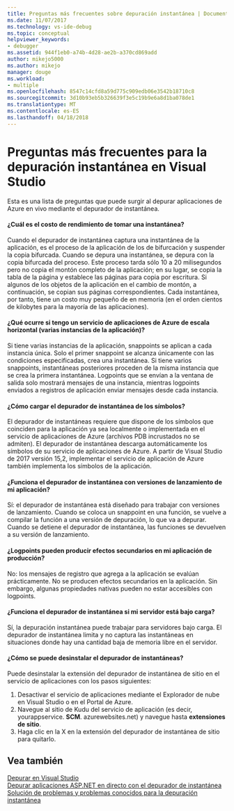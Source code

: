 ```yaml
---
title: Preguntas más frecuentes sobre depuración instantánea | Documentos de Microsoft
ms.date: 11/07/2017
ms.technology: vs-ide-debug
ms.topic: conceptual
helpviewer_keywords:
- debugger
ms.assetid: 944f1eb0-a74b-4d28-ae2b-a370cd869add
author: mikejo5000
ms.author: mikejo
manager: douge
ms.workload:
- multiple
ms.openlocfilehash: 8547c14cfd8a59d775c909edb06e3542b18710c8
ms.sourcegitcommit: 3d10b93eb5b326639f3e5c19b9e6a8d1ba078de1
ms.translationtype: MT
ms.contentlocale: es-ES
ms.lasthandoff: 04/18/2018
---
```

# <a name="frequently-asked-questions-for-snapshot-debugging-in-visual-studio"></a>Preguntas más frecuentes para la depuración instantánea en Visual Studio

Esta es una lista de preguntas que puede surgir al depurar aplicaciones de Azure en vivo mediante el depurador de instantánea.

#### <a name="what-is-the-performance-cost-of-taking-a-snapshot"></a>¿Cuál es el costo de rendimiento de tomar una instantánea?

Cuando el depurador de instantánea captura una instantánea de la aplicación, es el proceso de la aplicación de los de bifurcación y suspender la copia bifurcada. Cuando se depura una instantánea, se depura con la copia bifurcada del proceso. Este proceso tarda sólo 10 a 20 milisegundos pero no copia el montón completo de la aplicación; en su lugar, se copia la tabla de la página y establece las páginas para copia por escritura. Si algunos de los objetos de la aplicación en el cambio de montón, a continuación, se copian sus páginas correspondientes. Cada instantánea, por tanto, tiene un costo muy pequeño de en memoria (en el orden cientos de kilobytes para la mayoría de las aplicaciones). 

#### <a name="what-happens-if-i-have-a-scaled-out-azure-app-service-multiple-instances-of-my-app"></a>¿Qué ocurre si tengo un servicio de aplicaciones de Azure de escala horizontal (varias instancias de la aplicación)?

Si tiene varias instancias de la aplicación, snappoints se aplican a cada instancia única. Solo el primer snappoint se alcanza únicamente con las condiciones especificadas, crea una instantánea. Si tiene varios snappoints, instantáneas posteriores proceden de la misma instancia que se crea la primera instantánea. Logpoints que se envían a la ventana de salida solo mostrará mensajes de una instancia, mientras logpoints enviados a registros de aplicación enviar mensajes desde cada instancia. 

#### <a name="how-does-the-snapshot-debugger-load-symbols"></a>¿Cómo cargar el depurador de instantánea de los símbolos?

El depurador de instantáneas requiere que dispone de los símbolos que coinciden para la aplicación ya sea localmente o implementada en el servicio de aplicaciones de Azure (archivos PDB incrustados no se admiten). El depurador de instantánea descarga automáticamente los símbolos de su servicio de aplicaciones de Azure. A partir de Visual Studio de 2017 versión 15,2, implementar el servicio de aplicación de Azure también implementa los símbolos de la aplicación.

#### <a name="does-the-snapshot-debugger-work-against-release-builds-of-my-application"></a>¿Funciona el depurador de instantánea con versiones de lanzamiento de mi aplicación?

Sí: el depurador de instantánea está diseñado para trabajar con versiones de lanzamiento. Cuando se coloca un snappoint en una función, se vuelve a compilar la función a una versión de depuración, lo que va a depurar. Cuando se detiene el depurador de instantánea, las funciones se devuelven a su versión de lanzamiento. 

#### <a name="can-logpoints-cause-side-effects-in-my-production-application"></a>¿Logpoints pueden producir efectos secundarios en mi aplicación de producción?

No: los mensajes de registro que agrega a la aplicación se evalúan prácticamente. No se producen efectos secundarios en la aplicación. Sin embargo, algunas propiedades nativas pueden no estar accesibles con logpoints. 

#### <a name="does-the-snapshot-debugger-work-if-my-server-is-under-load"></a>¿Funciona el depurador de instantánea si mi servidor está bajo carga?

Sí, la depuración instantánea puede trabajar para servidores bajo carga. El depurador de instantánea limita y no captura las instantáneas en situaciones donde hay una cantidad baja de memoria libre en el servidor.

#### <a name="how-do-i-uninstall-the-snapshot-debugger"></a>¿Cómo se puede desinstalar el depurador de instantáneas?

Puede desinstalar la extensión del depurador de instantánea de sitio en el servicio de aplicaciones con los pasos siguientes:

1. Desactivar el servicio de aplicaciones mediante el Explorador de nube en Visual Studio o en el Portal de Azure.
1. Navegue al sitio de Kudu del servicio de aplicación (es decir, yourappservice. **SCM**. azurewebsites.net) y navegue hasta **extensiones de sitio**.
1. Haga clic en la X en la extensión del depurador de instantánea de sitio para quitarlo.

## <a name="see-also"></a>Vea también

[Depurar en Visual Studio](../debugger/index.md)  
[Depurar aplicaciones ASP.NET en directo con el depurador de instantánea](../debugger/debug-live-azure-applications.md)  
[Solución de problemas y problemas conocidos para la depuración instantánea](../debugger/debug-live-azure-apps-troubleshooting.md)

